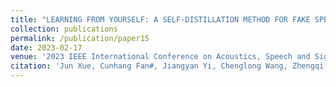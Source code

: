 ```yaml
---
title: "LEARNING FROM YOURSELF: A SELF-DISTILLATION METHOD FOR FAKE SPEECH DETECTION"
collection: publications
permalink: /publication/paper15
date: 2023-02-17
venue: '2023 IEEE International Conference on Acoustics, Speech and Signal Processing (ICASSP)'
citation: 'Jun Xue, Cunhang Fan#, Jiangyan Yi, Chenglong Wang, Zhengqi Wen, Dan Zhang and Zhao Lv, LEARNING FROM YOURSELF: A SELF-DISTILLATION METHOD FOR FAKE SPEECH DETECTION, 2023 IEEE International Conference on Acoustics, Speech and Signal Processing (ICASSP), Rhodes Island, 2023, pp. 1-5.(Corresponding author)'
---
```

